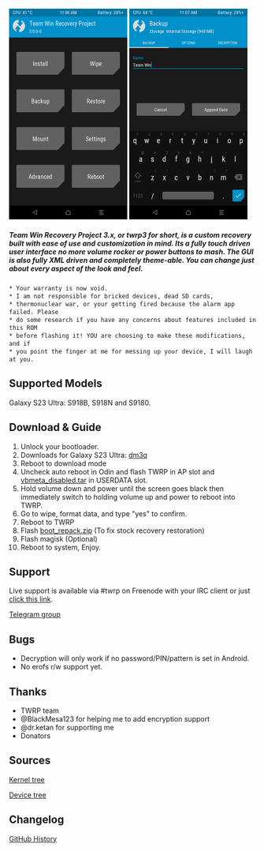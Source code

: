 ![](docs/images/twrp-home.png)
![](docs/images/twrp-backup.png)

##### Team Win Recovery Project 3.x, or twrp3 for short, is a custom recovery built with ease of use and customization in mind. Its a fully touch driven user interface no more volume rocker or power buttons to mash. The GUI is also fully XML driven and completely theme-able. You can change just about every aspect of the look and feel.

    * Your warranty is now void.
    * I am not responsible for bricked devices, dead SD cards,
    * thermonuclear war, or your getting fired because the alarm app failed. Please
    * do some research if you have any concerns about features included in this ROM
    * before flashing it! YOU are choosing to make these modifications, and if
    * you point the finger at me for messing up your device, I will laugh at you.

Supported Models
-------------
Galaxy S23 Ultra: S918B, S918N and S9180.

Download & Guide
-------------
                
1. Unlock your bootloader.
2. Downloads for Galaxy S23 Ultra: [dm3q](https://www.androidfilehost.com/?w=files&flid=337496)
3. Reboot to download mode
4. Uncheck auto reboot in Odin and flash TWRP in AP slot and [vbmeta_disabled.tar](https://github.com/afaneh92/android_device_samsung_dm3q/raw/github.io/docs/vbmeta_disabled.tar) in USERDATA slot.
5. Hold volume down and power until the screen goes black then immediately switch to holding volume up and power to reboot into TWRP.
6. Go to wipe, format data, and type "yes" to confirm.
7. Reboot to TWRP
8. Flash [boot_repack.zip](https://github.com/afaneh92/android_device_samsung_dm3q/raw/github.io/docs/boot_repack.zip) (To fix stock recovery restoration)
9. Flash magisk (Optional)
10. Reboot to system, Enjoy.
                
Support
-------------
Live support is available via #twrp on Freenode with your IRC client or just [click this link](http://webchat.freenode.net/?channels=twrp).

[Telegram group](https://t.me/+Z8u1Nc2dTrs2YjQ0)

Bugs
-------------
- Decryption will only work if no password/PIN/pattern is set in Android.
- No erofs r/w support yet.
     

Thanks
-------------
* TWRP team
* @BlackMesa123 for helping me to add encryption support
* @dr.ketan for supporting me​
* Donators

Sources
-------------
[Kernel tree](https://github.com/afaneh92/android_kernel_samsung_sm8550)

[Device tree](https://github.com/afaneh92/android_device_samsung_dm3q)

Changelog
-------------
[GitHub History](https://github.com/afaneh92/android_device_samsung_dm3q/commits/android-12.1)
